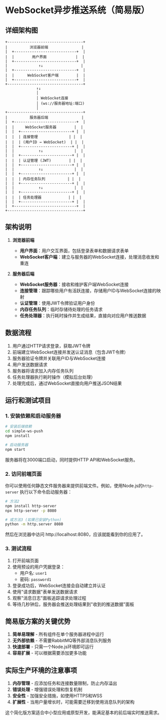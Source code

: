 # WebSocket异步推送系统（简易版）

## 详细架构图

```
+----------------------------------+
|          浏览器前端               |
|  +----------------------------+  |
|  |        用户界面             |  |
|  +----------------------------+  |
|              ↑↓                 |
|  +----------------------------+  |
|  |      WebSocket客户端        |  |
|  +----------------------------+  |
+----------------------------------+
              ↑↓
              │
              │ WebSocket连接
              │ (ws://服务器地址:端口)
              │
+----------------------------------+
|          服务器后端               |
|  +----------------------------+  |
|  |     WebSocket服务器        |  |
|  |  +-----------------------+ |  |
|  |  | 连接管理              | |  |
|  |  | (用户ID → WebSocket)  | |  |
|  |  +-----------------------+ |  |
|  |           ↑↓              |  |
|  |  +-----------------------+ |  |
|  |  | 认证管理 (JWT)        | |  |
|  |  +-----------------------+ |  |
|  |           ↑↓              |  |
|  |  +-----------------------+ |  |
|  |  | 内存任务队列          | |  |
|  |  +-----------------------+ |  |
|  |           ↑↓              |  |
|  |  +-----------------------+ |  |
|  |  | 任务处理器            | |  |
|  |  +-----------------------+ |  |
|  +----------------------------+  |
+----------------------------------+
```

## 架构说明

1. **浏览器前端**
   - **用户界面**：用户交互界面，包括登录表单和数据请求表单
   - **WebSocket客户端**：建立与服务器的WebSocket连接，处理消息收发和重连

2. **服务器后端**
   - **WebSocket服务器**：接收和维护客户端WebSocket连接
   - **连接管理**：跟踪哪些用户有活跃连接，存储用户ID与WebSocket连接的映射
   - **认证管理**：使用JWT令牌验证用户身份
   - **内存任务队列**：临时存储待处理的任务请求
   - **任务处理器**：执行耗时操作并生成结果，直接向对应用户推送数据

## 数据流程

1. 用户通过HTTP请求登录，获取JWT令牌
2. 前端建立WebSocket连接并发送认证消息（包含JWT令牌）
3. 服务器验证令牌并关联用户ID与WebSocket连接
4. 用户发送数据请求
5. 服务器将请求加入内存任务队列
6. 任务处理器执行耗时操作（模拟后台处理）
7. 处理完成后，通过WebSocket直接向用户推送JSON结果

## 运行和测试项目

### 1. 安装依赖和启动服务器

```bash
# 安装后端依赖
cd simple-ws-push
npm install

# 启动服务器
npm start
```

服务器将在3000端口启动，同时提供HTTP API和WebSocket服务。

### 2. 访问前端页面

你可以使用任何静态文件服务器来提供前端文件。例如，使用Node.js的`http-server`
执行以下命令启动服务器：

```bash
# 方法2
npm install http-server
npx http-server -p 8080

# 或方法3 (如果已安装Python)
python -m http.server 8080
```
然后在浏览器中访问 http://localhost:8080，应该就能看到你的应用了。


### 3. 测试流程

1. 打开前端页面
2. 使用预设的用户凭据登录：
   - 用户名: `user1`
   - 密码: `password1`
3. 登录成功后，WebSocket连接会自动建立并认证
4. 使用"请求数据"表单发送数据请求
5. 观察"消息日志"面板追踪请求处理过程
6. 等待几秒钟后，服务器会推送处理结果到"收到的推送数据"面板

## 简易版方案的关键优势

1. **简单易理解** - 所有组件在单个服务器进程中运行
2. **无外部依赖** - 不需要RabbitMQ等外部消息队列服务
3. **快速部署** - 只需一个Node.js环境即可运行
4. **容易扩展** - 可以根据需要添加更多功能

## 实际生产环境的注意事项

1. **内存管理** - 应添加任务和连接数量限制，防止内存溢出
2. **错误处理** - 增强错误处理和恢复机制
3. **安全性** - 加强安全措施，如使用HTTPS和WSS
4. **扩展性** - 当用户量增长时，可能需要迁移到使用消息队列的架构

这个简化版方案适合中小型应用或原型开发，能满足基本的前后端实时推送需求。